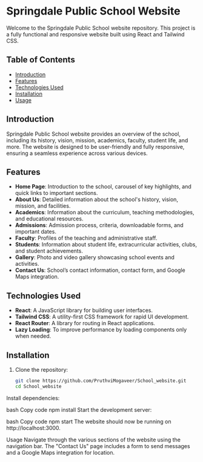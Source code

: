 # Springdale Public School Website

Welcome to the Springdale Public School website repository. This project is a fully functional and responsive website built using React and Tailwind CSS.

## Table of Contents

- [Introduction](#introduction)
- [Features](#features)
- [Technologies Used](#technologies-used)
- [Installation](#installation)
- [Usage](#usage)


## Introduction

Springdale Public School website provides an overview of the school, including its history, vision, mission, academics, faculty, student life, and more. The website is designed to be user-friendly and fully responsive, ensuring a seamless experience across various devices.

## Features

- **Home Page**: Introduction to the school, carousel of key highlights, and quick links to important sections.
- **About Us**: Detailed information about the school's history, vision, mission, and facilities.
- **Academics**: Information about the curriculum, teaching methodologies, and educational resources.
- **Admissions**: Admission process, criteria, downloadable forms, and important dates.
- **Faculty**: Profiles of the teaching and administrative staff.
- **Students**: Information about student life, extracurricular activities, clubs, and student achievements.
- **Gallery**: Photo and video gallery showcasing school events and activities.
- **Contact Us**: School’s contact information, contact form, and Google Maps integration.

## Technologies Used

- **React**: A JavaScript library for building user interfaces.
- **Tailwind CSS**: A utility-first CSS framework for rapid UI development.
- **React Router**: A library for routing in React applications.
- **Lazy Loading**: To improve performance by loading components only when needed.

## Installation

1. Clone the repository:

   ```bash
   git clone https://github.com/PruthviMogaveer/School_website.git
   cd School_website
Install dependencies:

bash
Copy code
npm install
Start the development server:

bash
Copy code
npm start
The website should now be running on http://localhost:3000.

Usage
Navigate through the various sections of the website using the navigation bar.
The "Contact Us" page includes a form to send messages and a Google Maps integration for location.
